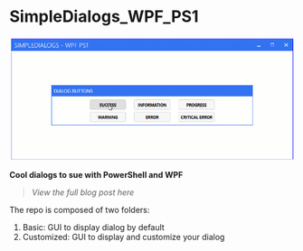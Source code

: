 # SimpleDialogs_WPF_PS1
![alt text](https://github.com/damienvanrobaeys/SimpleDialogs_WPF_PS1/blob/master/GIF/simpledialog_basic.gif)

**Cool dialogs to sue with PowerShell and WPF**

> *View the full blog post here*

The repo is composed of two folders:
1. Basic: GUI to display dialog by default
2. Customized: GUI to display and customize your dialog
